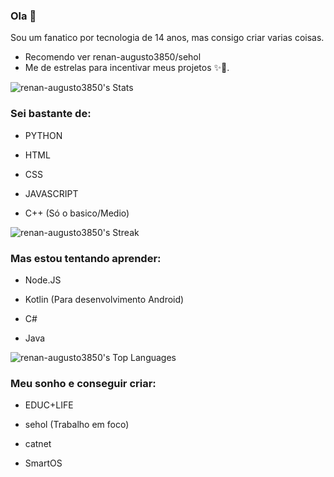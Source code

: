 ### Ola 👋
Sou um fanatico por tecnologia de 14 anos, mas consigo
criar varias coisas.

- Recomendo ver renan-augusto3850/sehol
- Me de estrelas para incentivar meus projetos ✨💫.

![renan-augusto3850's Stats](https://github-readme-stats.vercel.app/api?username=renan-augusto3850&theme=tokyonight&show_icons=true&hide_border=true&count_private=true)


### Sei bastante de:

* PYTHON

* HTML

* CSS

* JAVASCRIPT

* C++ (Só o basico/Medio)

![renan-augusto3850's Streak](https://github-readme-streak-stats.herokuapp.com/?user=renan-augusto3850&theme=tokyonight&hide_border=true)

### Mas estou tentando aprender:

* Node.JS

* Kotlin (Para desenvolvimento Android)

* C#

* Java

![renan-augusto3850's Top Languages](https://github-readme-stats.vercel.app/api/top-langs/?username=renan-augusto3850&theme=tokyonight&show_icons=true&hide_border=true&layout=compact)

  ### Meu sonho e conseguir criar:

* EDUC+LIFE

* sehol (Trabalho em foco)

* catnet

* SmartOS
